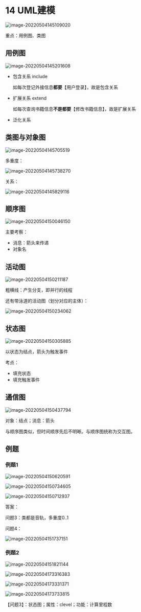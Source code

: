 # 14 UML建模

![image-20220504145109020](http://cdn.huangxindi.com/img/image-20220504145109020.png)

重点：用例图、类图

## 用例图

![image-20220504145201608](http://cdn.huangxindi.com/img/image-20220504145201608.png)

- 包含关系 include

  如每次登记外接信息**都要**【用户登录】，故是包含关系

- 扩展关系 extend

  如每次查询书籍信息**不是都要**【修改书籍信息】，故是扩展关系

- 泛化关系

## 类图与对象图

![image-20220504145705519](http://cdn.huangxindi.com/img/image-20220504145705519.png)

多重度：

![image-20220504145738270](http://cdn.huangxindi.com/img/image-20220504145738270.png)

关系：

![image-20220504145829116](http://cdn.huangxindi.com/img/image-20220504145829116.png)

## 顺序图

![image-20220504150046150](http://cdn.huangxindi.com/img/image-20220504150046150.png)

主要考察：

- 消息：箭头来传递
- 对象名

## 活动图

![image-20220504150211187](http://cdn.huangxindi.com/img/image-20220504150211187.png)

粗横线：产生分支，即并行的线程

还有带泳道的活动图（划分对应的主体）：

![image-20220504150234062](http://cdn.huangxindi.com/img/image-20220504150234062.png)

## 状态图

![image-20220504150305885](http://cdn.huangxindi.com/img/image-20220504150305885.png)

以状态为结点，箭头为触发事件

考点：

- 填充状态
- 填充触发事件

## 通信图

![image-20220504150437794](http://cdn.huangxindi.com/img/image-20220504150437794.png)

对象：结点；消息：箭头

与顺序图类似，但时间顺序先后不明晰。与顺序图统称为交互图。

## 例题

### 例题1

![image-20220504150620591](http://cdn.huangxindi.com/img/image-20220504150620591.png)

![image-20220504150734605](http://cdn.huangxindi.com/img/image-20220504150734605.png)

![image-20220504150712937](http://cdn.huangxindi.com/img/image-20220504150712937.png)

答案：

问题3：类都是音轨，多重度0..1

问题4：

![image-20220504151737151](http://cdn.huangxindi.com/img/image-20220504151737151.png)

### 例题2

![image-20220504151821144](http://cdn.huangxindi.com/img/image-20220504151821144.png)

![image-20220504173316383](http://cdn.huangxindi.com/img/image-20220504173316383.png)

![image-20220504173331371](http://cdn.huangxindi.com/img/image-20220504173331371.png)

![image-20220504173733815](http://cdn.huangxindi.com/img/image-20220504173733815.png)

【问题3】：状态图；属性：clevel；功能：计算里程数